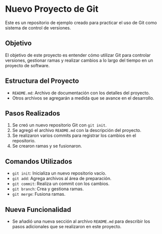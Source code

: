 # Nuevo Proyecto de Git

Este es un repositorio de ejemplo creado para practicar el uso de Git como sistema de control de versiones.

## Objetivo

El objetivo de este proyecto es entender cómo utilizar Git para controlar versiones, gestionar ramas y realizar cambios a lo largo del tiempo en un proyecto de software.

## Estructura del Proyecto

- `README.md`: Archivo de documentación con los detalles del proyecto.
- Otros archivos se agregarán a medida que se avance en el desarrollo.

## Pasos Realizados

1. Se creó un nuevo repositorio Git con `git init`.
2. Se agregó el archivo `README.md` con la descripción del proyecto.
3. Se realizaron varios commits para registrar los cambios en el repositorio.
4. Se crearon ramas y se fusionaron.

## Comandos Utilizados

- `git init`: Inicializa un nuevo repositorio vacío.
- `git add`: Agrega archivos al área de preparación.
- `git commit`: Realiza un commit con los cambios.
- `git branch`: Crea y gestiona ramas.
- `git merge`: Fusiona ramas.
## Nueva Funcionalidad

- Se añadió una nueva sección al archivo `README.md` para describir los pasos adicionales que se realizaron en este proyecto.
